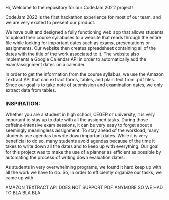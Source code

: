 Hi, Welcome to the repository for our CodeJam 2022 project! 

CodeJam 2022 is the first hackathon experience for most of our team, and we are very excited to present our product.

We have built and designed a fully functioning web app that allows students to upload their course syllabuses to a website that reads through the entire file while looking for important dates such as exams, presentations or assignments. Our website then creates spreadsheet containing all of the dates with the title of the work associated to it.
The website also implements a Google Calendar API in order to automatically add the exam/assignment dates on a calender.

In order to get the information from the course syllabus, we use the Amazon Textract API that can extract forms, tables, and plain text from .pdf files. Since our goal is to take note of submission and examination dates, we only extract data from tables.

### **INSPIRATION:**
Whether you are a student in high school, CEGEP or university, it is very important to stay up to date with all the assigned tasks. During those caffeine-intensive exam sessions, it can be very easy to forget about a seemingly meaningless assignment. To stay ahead of the workload, many students use agendas to write down important dates. While it is very beneficial to do so, many students avoid agendas because of the time it takes to write down all the dates and to keep up with everything. Our goal for this project was to make the use of a planner as efficient as possible by automating the process of writing down evaluation dates.

As students in very overwhelming programs, we found it hard keep up with all the work we have to do. So, in order to efficiently organize our tasks, we came up with


AMAZON TEXTRACT API DOES NOT SUPPORT PDF ANYMORE SO WE HAD TO BLA BLA BLA
